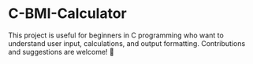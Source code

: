 # C-BMI-Calculator
This project is useful for beginners in C programming who want to understand user input, calculations, and output formatting. Contributions and suggestions are welcome! 🚀
